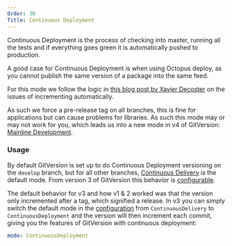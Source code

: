 ```yaml
---
Order: 30
Title: Continuous Deployment
---
```


Continuous Deployment is the process of checking into master, running all the
tests and if everything goes green it is automatically pushed to production.

A good case for Continuous Deployment is when using Octopus deploy, as you
cannot publish the same version of a package into the same feed.

For this mode we follow the logic in [this blog post by Xavier Decoster][blog]
on the issues of incrementing automatically.

As such we force a pre-release tag on all branches, this is fine for
applications but can cause problems for libraries. As such this mode may or may
not work for you, which leads us into a new mode in v4 of GitVersion:
[Mainline Development](mainline-development).

### Usage

By default GitVersion is set up to do Continuous Deployment versioning on the
`develop` branch, but for all other branches,
[Continuous Delivery](continuous-delivery) is the default mode. From version
3 of GitVersion this behavior is [configurable](../../configuration).

The default behavior for v3 and how v1 & 2 worked was that the version only
incremented after a tag, which signified a release. In v3 you can simply switch
the default mode in the [configuration](../../configuration) from
`ContinuousDelivery` to `ContinuousDeployment` and the version will then
increment each commit, giving you the features of GitVersion with continuous
deployment:

```yaml
mode: ContinuousDeployment
```

[blog]: http://www.xavierdecoster.com/semantic-versioning-auto-incremented-nuget-package-versions
